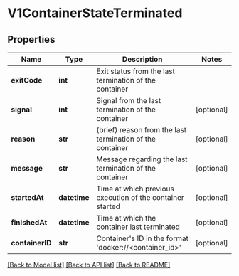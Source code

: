 # V1ContainerStateTerminated

## Properties
Name | Type | Description | Notes
------------ | ------------- | ------------- | -------------
**exitCode** | **int** | Exit status from the last termination of the container | 
**signal** | **int** | Signal from the last termination of the container | [optional] 
**reason** | **str** | (brief) reason from the last termination of the container | [optional] 
**message** | **str** | Message regarding the last termination of the container | [optional] 
**startedAt** | **datetime** | Time at which previous execution of the container started | [optional] 
**finishedAt** | **datetime** | Time at which the container last terminated | [optional] 
**containerID** | **str** | Container&#39;s ID in the format &#39;docker://&lt;container_id&gt;&#39; | [optional] 

[[Back to Model list]](../README.md#documentation-for-models) [[Back to API list]](../README.md#documentation-for-api-endpoints) [[Back to README]](../README.md)


